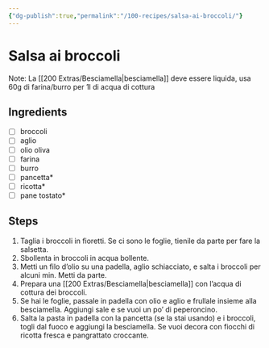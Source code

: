 ```yaml
---
{"dg-publish":true,"permalink":"/100-recipes/salsa-ai-broccoli/"}
---
```


# Salsa ai broccoli
Note: La [[200 Extras/Besciamella\|besciamella]] deve essere liquida, usa 60g di farina/burro per 1l di acqua di cottura
## Ingredients
- [ ] broccoli
- [ ] aglio
- [ ] olio oliva
- [ ] farina
- [ ] burro
- [ ] pancetta*
- [ ] ricotta*
- [ ] pane tostato*
## Steps
1. Taglia i broccoli in fioretti. Se ci sono le foglie, tienile da parte per fare la salsetta.
2. Sbollenta in broccoli in acqua bollente.
3. Metti un filo d’olio su una padella, aglio schiacciato, e salta i broccoli per alcuni min. Metti da parte.
4. Prepara una [[200 Extras/Besciamella\|besciamella]] con l’acqua di cottura dei broccoli.
5. Se hai le foglie, passale in padella con olio e aglio e frullale insieme alla besciamella. Aggiungi sale e se vuoi un po’ di peperoncino.
6. Salta la pasta in padella con la pancetta (se la stai usando) e i broccoli, togli dal fuoco e aggiungi la besciamella. Se vuoi decora con fiocchi di ricotta fresca e pangrattato croccante.